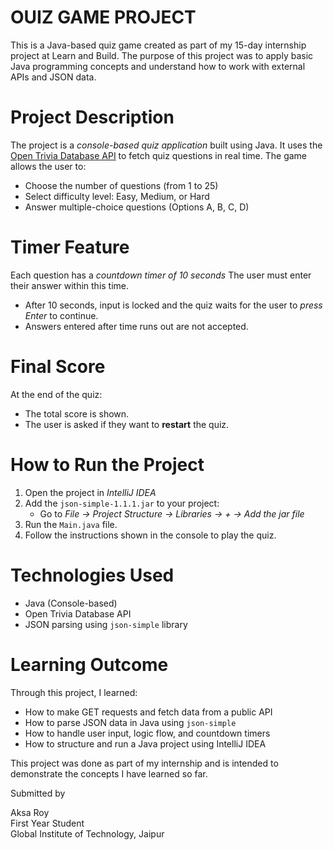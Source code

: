 # OUIZ GAME PROJECT

This is a Java-based quiz game created as part of my 15-day internship project at Learn and Build. The purpose of this project was to apply basic Java programming concepts and understand how to work with external APIs and JSON data.

# Project Description

The project is a *console-based quiz application* built using Java. It uses the [Open Trivia Database API](https://opentdb.com/) to fetch quiz questions in real time. The game allows the user to:

- Choose the number of questions (from 1 to 25)
- Select difficulty level: Easy, Medium, or Hard
- Answer multiple-choice questions (Options A, B, C, D)


# Timer Feature

Each question has a *countdown timer of 10 seconds* 
The user must enter their answer within this time.

- After 10 seconds, input is locked and the quiz waits for the user to *press Enter* to continue.
- Answers entered after time runs out are not accepted.

# Final Score

At the end of the quiz:

- The total score is shown.
- The user is asked if they want to **restart** the quiz.

# How to Run the Project

1. Open the project in *IntelliJ IDEA*
2. Add the `json-simple-1.1.1.jar` to your project:
   - Go to *File → Project Structure → Libraries → + → Add the jar file*
3. Run the `Main.java` file.
4. Follow the instructions shown in the console to play the quiz.

# Technologies Used

- Java (Console-based)
- Open Trivia Database API
- JSON parsing using `json-simple` library

# Learning Outcome
Through this project, I learned:

- How to make GET requests and fetch data from a public API
- How to parse JSON data in Java using `json-simple`
- How to handle user input, logic flow, and countdown timers
- How to structure and run a Java project using IntelliJ IDEA

This project was done as part of my internship and is intended to demonstrate the concepts I have learned so far.


 Submitted by
 
Aksa Roy  
First Year Student  
Global Institute of Technology, Jaipur
